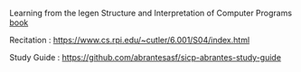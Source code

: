 Learning from the legen Structure and Interpretation of Computer Programs [book](https://mitpress.mit.edu/sites/default/files/sicp/full-text/book/book.html) 

Recitation : https://www.cs.rpi.edu/~cutler/6.001/S04/index.html

Study Guide : https://github.com/abrantesasf/sicp-abrantes-study-guide
